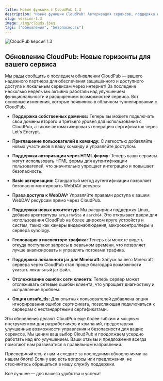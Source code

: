 ```yaml
---
title: Новые функции в CloudPub 1.3
description: "Новые функции CloudPub: Авторизация сервисов, поддержка новых архитектур, геолокация и улучшения безопасности."
slug: version-1.3
image: /img/clouds.jpeg
tags: ["обновления", "безопасность"]
---
```


![CloudPub верcия 1.3](/img/clouds.jpeg)

## Обновление CloudPub: Новые горизонты для вашего сервиса

Мы рады сообщить о последнем обновлении CloudPub — вашего надежного партнера для обеспечения защищенного и доступного доступа к локальным сервисам через интернет! За последние несколько недель мы активно работали над улучшением функциональности и расширением возможностей сервиса. Вот основные изменения, которые появились в облачном туннелировании с CloudPub.

<!-- truncate -->

- **Поддержка собственных доменов:** Теперь вы можете подключать свои домены второго и третьего уровня для использования с CloudPub, а также автоматизировать генерацию сертификатов через Let's Encrypt.

- **Приглашение пользователей в команду:** С легкостью добавляйте новых участников в вашу команду и управляйте доступом.

- **Поддержка авторизации через HTML форму:** Теперь ваши сервисы могут использовать HTML формы для аутентификации пользователей, что значительно упрощает интеграцию и повышает безопасность.

- **Basic авторизация:** Стандартый метод аутентификации позволяет безопасно монтировать WebDAV ресурсы

- **Права доступа к WebDAV:** Управляйте правами доступа к вашим WebDAV ресурсам прямо через CloudPub.
- **Поддержка новых архитектур:** Мы расширили поддержку Linux, добавив архитектуры `arm`,`armv5te` и `aarch64`. Это открывает двери для использования CloudPub на более широком круге устройств и систем, таких как камеры видеонаблюдения, микроконтроллеры и сервера synology.

- **Геолокация в инспекторе трафика:** Теперь вы можете видеть откуда поступают запросы в реальном времени, что позволяет лучше анализировать и управлять потоками трафика.

- **Поддержка локального jar для Minecraft:** Запуск вашего Minecraft сервера через CloudPub стал проще благодаря возможности указать локальный jar файл.

- **Отслеживание ошибок сети клиента:** Теперь сервер может отслеживать сетевые ошибки клиента, что упрощает диагностику и исправление проблем.

- **Опция unsafe_tls:** Для опытных пользователей добавлена опция игнорирования ошибок сертификата, позволяющая подключаться к серверам с нестандартными сертификатами.

Эти обновления делают CloudPub еще более гибким и мощным инструментом для разработчиков и компаний, предоставляя улучшенные возможности управления и безопасности для ваших сервисов. Мы ценим ваш выбор CloudPub и продолжаем усердно работать над его улучшением. Ваши отзывы и предложения всегда помогают нам развиваться в правильном направлении.

Присоединяйтесь к нам и следите за последними обновлениями на нашем блоге! Если у вас есть вопросы или предложения, не стесняйтесь обращаться в нашу службу поддержки.

Всё лучшее — для вашего удобства и успеха!
